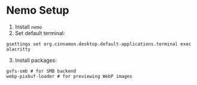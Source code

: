 # Nemo Setup

1. Install `nemo`
2. Set default terminal:
```shell
gsettings set org.cinnamon.desktop.default-applications.terminal exec alacritty
```
3. Install packages:
```shell
gvfs-smb # for SMB backend
webp-pixbuf-loader # for previewing WebP images
```
